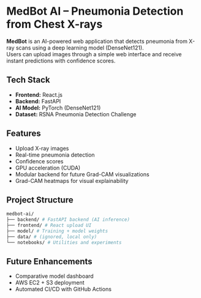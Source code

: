 # MedBot AI – Pneumonia Detection from Chest X-rays

**MedBot** is an AI-powered web application that detects pneumonia from X-ray scans using a deep learning model (DenseNet121).  
Users can upload images through a simple web interface and receive instant predictions with confidence scores.

## Tech Stack
- **Frontend:** React.js  
- **Backend:** FastAPI  
- **AI Model:** PyTorch (DenseNet121)  
- **Dataset:** RSNA Pneumonia Detection Challenge  

## Features
- Upload X-ray images  
- Real-time pneumonia detection  
- Confidence scores  
- GPU acceleration (CUDA)  
- Modular backend for future Grad-CAM visualizations
- Grad-CAM heatmaps for visual explainability

## Project Structure
```bash
medbot-ai/
├── backend/ # FastAPI backend (AI inference)
├── frontend/ # React upload UI
├── model/ # Training + model weights
├── data/ # (ignored, local only)
└── notebooks/ # Utilities and experiments
```

## Future Enhancements
- Comparative model dashboard
- AWS EC2 + S3 deployment
- Automated CI/CD with GitHub Actions
